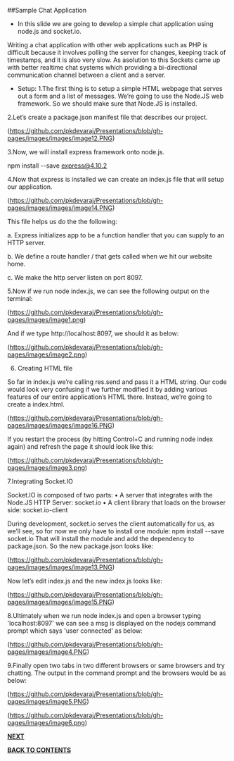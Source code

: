 ##Sample Chat Application

- In this slide we are going to develop a simple chat application using node.js and socket.io.

Writing a chat application with other web applications such as PHP is difficult because it involves polling the server for changes, keeping track of timestamps, and it is also very slow. As asolution to this Sockets came up with better realtime chat systems which  providing a bi-directional communication channel between a client and a server.

- Setup:
1.The first thing is to setup a simple HTML webpage that serves out a form and a list of messages. We’re going to use the Node.JS web framework. So we should make sure that Node.JS is installed.

2.Let’s create a package.json manifest file that describes our project. 

(https://github.com/pkdevaraj/Presentations/blob/gh-pages/images/images/image12.PNG)

3.Now, we will install express framework onto node.js.

npm install --save express@4.10.2

4.Now that express is installed we can create an index.js file that will setup our application.

(https://github.com/pkdevaraj/Presentations/blob/gh-pages/images/images/image14.PNG)

This file helps us do the the following:

a.	Express initializes app to be a function handler that you can supply to an HTTP server.

b.	We define a route handler / that gets called when we hit our website home.

c.	We make the http server listen on port 8097.

5.Now if we run node index.js, we can see the following output on the terminal:

(https://github.com/pkdevaraj/Presentations/blob/gh-pages/images/image1.png)
 
And if we type http://localhost:8097, we should it as below:

(https://github.com/pkdevaraj/Presentations/blob/gh-pages/images/image2.png)

 
6. Creating HTML file

So far in index.js we’re calling res.send and pass it a HTML string. Our code would look very confusing if we further modified it by adding various features of our entire application’s HTML there. Instead, we’re going to create a index.html.

(https://github.com/pkdevaraj/Presentations/blob/gh-pages/images/images/image16.PNG)

If you restart the process (by hitting Control+C and running node index again) and refresh the page it should look like this:
 
 (https://github.com/pkdevaraj/Presentations/blob/gh-pages/images/image3.png)
 
7.Integrating Socket.IO

Socket.IO is composed of two parts:
•	A server that integrates with the Node.JS HTTP Server: socket.io
•	A client library that loads on the browser side: socket.io-client

During development, socket.io serves the client automatically for us, as we’ll see, so for now we only have to install one module:
npm install --save socket.io
That will install the module and add the dependency to package.json. So the new package.json looks like:

(https://github.com/pkdevaraj/Presentations/blob/gh-pages/images/images/image13.PNG)

Now let’s edit index.js and the new index.js looks like:

(https://github.com/pkdevaraj/Presentations/blob/gh-pages/images/images/image15.PNG)

8.Ultimately when we run node index.js and open a browser typing 'localhost:8097' we can see a msg is displayed on the nodejs command prompt which says 'user connected' as below:

(https://github.com/pkdevaraj/Presentations/blob/gh-pages/images/image4.PNG)

9.Finally open two tabs in two different browsers or same browsers and try chatting. The output in the command prompt and the browsers would be as below:

(https://github.com/pkdevaraj/Presentations/blob/gh-pages/images/image5.PNG)

(https://github.com/pkdevaraj/Presentations/blob/gh-pages/images/image6.png)





[**NEXT**](https://github.com/sharathvontari/Socket.io/blob/master/Other%20Applications.md)     

[**BACK TO CONTENTS**](https://github.com/sharathvontari/Socket.io/blob/master/README.md)

